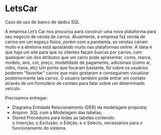 # LetsCar
Caso de uso de banco de dados SQL

A empresa Let’s Car nos procurou para construir uma nova plataforma para seu negócio de venda de carros.
Atualmente, a empresa faz venda de carros em um espaço físico, porém com a pandemia, as vendas caíram muito e a diretoria está apostando muito nas plataformas online.
A ideia é que haja um site para que os clientes façam buscas por carros, com quaisquer um dos atributos que um carro pode apresentar, como, marca, modelo, ano, cor, preço, modelidade de pagamento, adicionais (como ar, vidro, trava, etc)
Um ponto que focaram bastante, foi sobre os usuários poderem “favoritar” carros que mais gostaram e conseguirem visualizar posteriormente tais carros.
O usuário também pode entrar em contato através de um formulário de contato para falar sobre um determinado veículo.
<p>Precisamos entregar:<p>
<ul>
  <li> Diagrama Entidade Relacionamento (DER) da modelagem proposta;</li>
  <li> Arquivo .SQL com a Modelagem das tabelas; </li>
  <li> Stored Procedures para todas as tabelas contendo: </li>
o Inserção;
o Exclusão;
o Edição; e
o Selects, necessários para o funcionamento do sistema.
</ul>
